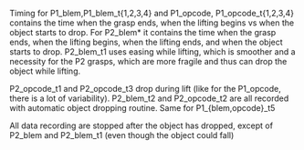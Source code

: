 Timing for P1_blem,P1_blem_t{1,2,3,4} and P1_opcode, P1_opcode_t{1,2,3,4} contains the time when the grasp ends, when the lifting begins vs when the object starts to drop.
For P2_blem* it contains the time when the grasp ends, when the lifting begins, when the lifting ends, and when the object starts to drop. P2_blem_t1 uses easing while lifting, which is smoother and a necessity for the P2 grasps, which are more fragile and thus can drop the object while lifting.

P2_opcode_t1 and P2_opcode_t3 drop during lift (like for the P1_opcode, there is a lot of variability).
P2_blem_t2 and  P2_opcode_t2 are all recorded with automatic object dropping routine.
Same for P1_{blem,opcode}_t5

All data recording are stopped after the object has dropped, except of P2_blem and P2_blem_t1 (even though the object could fall)